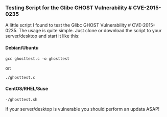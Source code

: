 ### Testing Script for the Glibc GHOST Vulnerability # CVE-2015-0235

A little script I found to test the Glibc GHOST Vulnerability # CVE-2015-0235.
The usage is quite simple. Just clone or download the script to your server/desktop and
start it like this:

#### Debian/Ubuntu

    gcc ghosttest.c -o ghosttest

or:

    ./ghosttest.c

#### CentOS/RHEL/Suse

    -/ghosttest.sh

If your server/desktop is vulnerable you should perform an updata ASAP!
